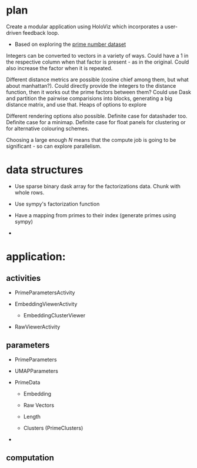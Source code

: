 # plan

Create a modular application using HoloViz which incorporates a user-driven feedback loop.

- Based on exploring the [prime number dataset](https://johnhw.github.io/umap_primes/index.md.html)

Integers can be converted to vectors in a variety of ways. Could have a 1 in the respective column when that factor is present - as in the original. Could also increase the factor when it is repeated.

Different distance metrics are possible (cosine chief among them, but what about manhattan?). Could directly provide the integers to the distance function, then it works out the prime factors between them? Could use Dask and partition the pairwise comparisions into blocks, generating a big distance matrix, and use that. Heaps of options to explore

Different rendering options also possible. Definite case for datashader too. Definite case for a minimap. Definite case for float panels for clustering or for alternative colouring schemes.

Choosing a large enough $N$ means that the compute job is going to be significant - so can explore parallelism.

# data structures

- Use sparse binary dask array for the factorizations data. Chunk with whole rows.

- Use sympy's factorization function

- Have a mapping from primes to their index (generate primes using sympy)

- 

# application:

## activities

- PrimeParametersActivity

- EmbeddingViewerActivity

  - EmbeddingClusterViewer

- RawViewerActivity

## parameters

- PrimeParameters

- UMAPParameters

- PrimeData

  - Embedding

  - Raw Vectors

  - Length

  - Clusters (PrimeClusters)

- 

## computation

